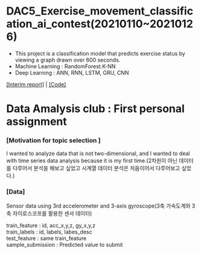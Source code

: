 # DAC5_Exercise_movement_classification_ai_contest(20210110~20210126)

- This project is a classification model that predicts exercise status by viewing a graph drawn over 600 seconds.
- Machine Learning : RandomForest.K-NN
- Deep Learning : ANN, RNN, LSTM, GRU, CNN

[[Interim report]](https://github.com/jihyeheo/DAC5_Exercise_movement_classification_ai_contest/blob/main/Intermediate_Report_Exercise_movement_classifcation_.pdf) | [[Code]](https://github.com/jihyeheo/DAC5_Exercise_movement_classification_ai_contest/blob/main/Intermediate_Report.ipynb)
# Data Amalysis club : First personal assignment

### [Motivation for topic selection ]
I wanted to analyze data that is not two-dimensional, and I wanted to deal with time series data analysis because it is my first time.(2차원이 아닌 데이터를 다루어서 분석을 해보고 싶었고 시계열 데이터 분석은 처음이어서 다루어보고 싶었다.)

### [Data]
Sensor data using 3rd accelerometer and 3-axis gyroscope(3축 가속도계와 3축 자이로스코프를 활용한 센서 데이터)

train_feature : id, acc_x,y,z, gy_x,y,z <br>
train_labels : id, labels, labes_desc <br>
test_feature : same train_feature<br>
sample_submission : Predicted value to submit<br>

